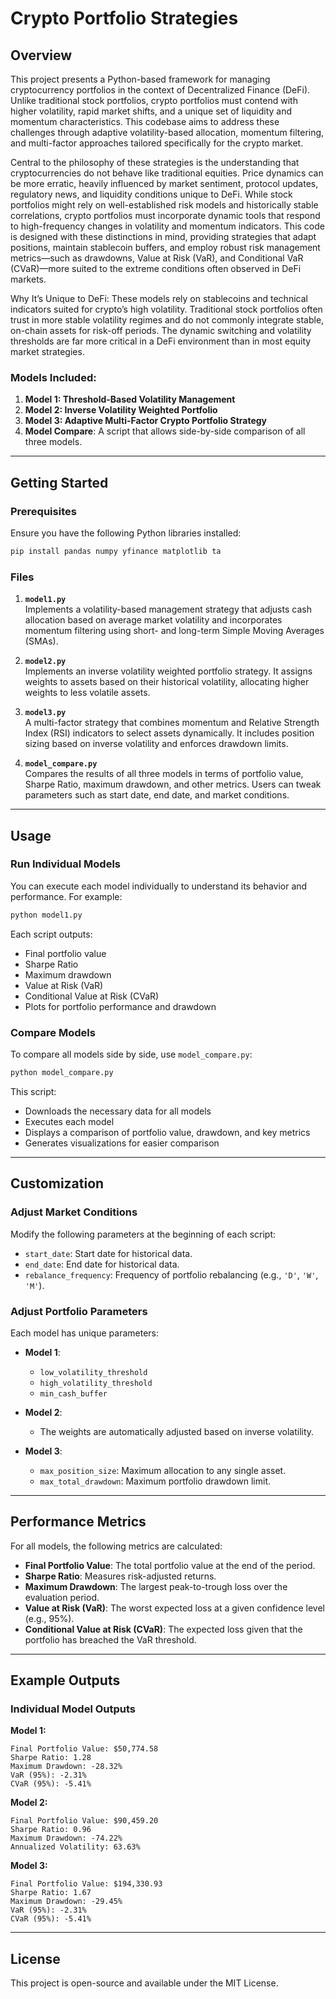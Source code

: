 # Crypto Portfolio Strategies

## Overview

This project presents a Python-based framework for managing cryptocurrency portfolios in the context of Decentralized Finance (DeFi). Unlike traditional stock portfolios, crypto portfolios must contend with higher volatility, rapid market shifts, and a unique set of liquidity and momentum characteristics. This codebase aims to address these challenges through adaptive volatility-based allocation, momentum filtering, and multi-factor approaches tailored specifically for the crypto market.

Central to the philosophy of these strategies is the understanding that cryptocurrencies do not behave like traditional equities. Price dynamics can be more erratic, heavily influenced by market sentiment, protocol updates, regulatory news, and liquidity conditions unique to DeFi. While stock portfolios might rely on well-established risk models and historically stable correlations, crypto portfolios must incorporate dynamic tools that respond to high-frequency changes in volatility and momentum indicators. This code is designed with these distinctions in mind, providing strategies that adapt positions, maintain stablecoin buffers, and employ robust risk management metrics—such as drawdowns, Value at Risk (VaR), and Conditional VaR (CVaR)—more suited to the extreme conditions often observed in DeFi markets.

Why It’s Unique to DeFi:
These models rely on stablecoins and technical indicators suited for crypto’s high volatility. Traditional stock portfolios often trust in more stable volatility regimes and do not commonly integrate stable, on-chain assets for risk-off periods. The dynamic switching and volatility thresholds are far more critical in a DeFi environment than in most equity market strategies.

### Models Included:
1. **Model 1: Threshold-Based Volatility Management**
2. **Model 2: Inverse Volatility Weighted Portfolio**
3. **Model 3: Adaptive Multi-Factor Crypto Portfolio Strategy**
4. **Model Compare**: A script that allows side-by-side comparison of all three models.

---

## Getting Started

### Prerequisites

Ensure you have the following Python libraries installed:

```bash
pip install pandas numpy yfinance matplotlib ta
```

### Files

1. **`model1.py`**  
   Implements a volatility-based management strategy that adjusts cash allocation based on average market volatility and incorporates momentum filtering using short- and long-term Simple Moving Averages (SMAs).

2. **`model2.py`**  
   Implements an inverse volatility weighted portfolio strategy. It assigns weights to assets based on their historical volatility, allocating higher weights to less volatile assets.

3. **`model3.py`**  
   A multi-factor strategy that combines momentum and Relative Strength Index (RSI) indicators to select assets dynamically. It includes position sizing based on inverse volatility and enforces drawdown limits.

4. **`model_compare.py`**  
   Compares the results of all three models in terms of portfolio value, Sharpe Ratio, maximum drawdown, and other metrics. Users can tweak parameters such as start date, end date, and market conditions.

---

## Usage

### Run Individual Models
You can execute each model individually to understand its behavior and performance. For example:

```bash
python model1.py
```

Each script outputs:
- Final portfolio value
- Sharpe Ratio
- Maximum drawdown
- Value at Risk (VaR)
- Conditional Value at Risk (CVaR)
- Plots for portfolio performance and drawdown

### Compare Models
To compare all models side by side, use `model_compare.py`:

```bash
python model_compare.py
```

This script:
- Downloads the necessary data for all models
- Executes each model
- Displays a comparison of portfolio value, drawdown, and key metrics
- Generates visualizations for easier comparison

---

## Customization

### Adjust Market Conditions
Modify the following parameters at the beginning of each script:
- `start_date`: Start date for historical data.
- `end_date`: End date for historical data.
- `rebalance_frequency`: Frequency of portfolio rebalancing (e.g., `'D'`, `'W'`, `'M'`).

### Adjust Portfolio Parameters
Each model has unique parameters:
- **Model 1**:
  - `low_volatility_threshold`
  - `high_volatility_threshold`
  - `min_cash_buffer`

- **Model 2**:
  - The weights are automatically adjusted based on inverse volatility.

- **Model 3**:
  - `max_position_size`: Maximum allocation to any single asset.
  - `max_total_drawdown`: Maximum portfolio drawdown limit.

---

## Performance Metrics

For all models, the following metrics are calculated:
- **Final Portfolio Value**: The total portfolio value at the end of the period.
- **Sharpe Ratio**: Measures risk-adjusted returns.
- **Maximum Drawdown**: The largest peak-to-trough loss over the evaluation period.
- **Value at Risk (VaR)**: The worst expected loss at a given confidence level (e.g., 95%).
- **Conditional Value at Risk (CVaR)**: The expected loss given that the portfolio has breached the VaR threshold.

---

## Example Outputs

### Individual Model Outputs
**Model 1:**
```
Final Portfolio Value: $50,774.58
Sharpe Ratio: 1.28
Maximum Drawdown: -28.32%
VaR (95%): -2.31%
CVaR (95%): -5.41%
```

**Model 2:**
```
Final Portfolio Value: $90,459.20
Sharpe Ratio: 0.96
Maximum Drawdown: -74.22%
Annualized Volatility: 63.63%
```

**Model 3:**
```
Final Portfolio Value: $194,330.93
Sharpe Ratio: 1.67
Maximum Drawdown: -29.45%
VaR (95%): -2.31%
CVaR (95%): -5.41%
```

---

## License

This project is open-source and available under the MIT License.